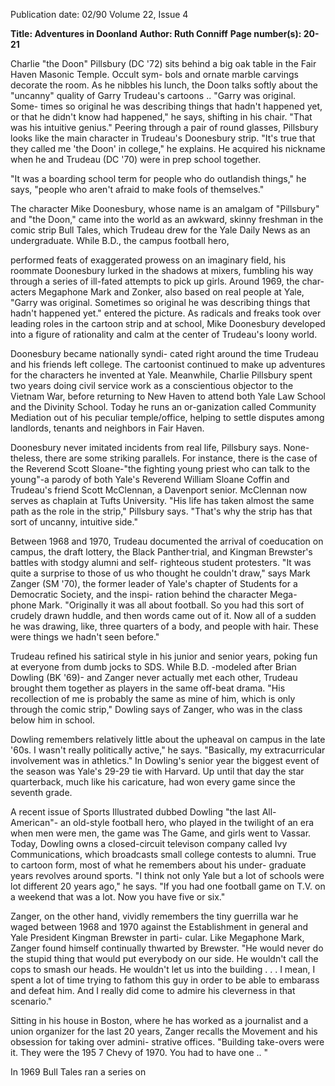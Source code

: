 Publication date: 02/90
Volume 22, Issue 4

**Title: Adventures in Doonland**
**Author: Ruth Conniff**
**Page number(s): 20-21**

Charlie "the Doon" Pillsbury (DC '72) 
sits behind a big oak table in the Fair 
Haven Masonic Temple. Occult sym-
bols and ornate marble carvings 
decorate the room. As he nibbles his 
lunch, the Doon talks softly about the 
"uncanny" quality of Garry Trudeau's 
cartoons .. "Garry was original. Some-
times so original he was describing 
things that hadn't happened yet, or 
that he didn't know had happened," he 
says, shifting in his chair. "That was 
his intuitive genius." Peering through a 
pair of round glasses, Pillsbury looks 
like the main character in Trudeau's 
Doonesbury strip. "It's true that they 
called me 'the Doon' in college," he 
explains. He acquired his nickname 
when he and Trudeau (DC '70) were in 
prep school 
together. 

"It was a 
boarding school term for people who 
do outlandish things," he says, "people 
who aren't afraid to make fools of 
themselves." 

The character Mike Doonesbury, 
whose name 
is 
an amalgam of 
"Pillsbury" and "the Doon," came into 
the world as an awkward, skinny 
freshman in the comic strip Bull Tales, 
which Trudeau drew for the Yale Daily 
News as an undergraduate. While 
B.D., 
the 
campus 
football 
hero, 

performed 
feats of exaggerated 
prowess on an imaginary field, his 
roommate Doonesbury lurked in the 
shadows at mixers, fumbling his way 
through a series of ill-fated attempts to 
pick up girls. Around 1969, the char-
acters Megaphone Mark and Zonker, 
also based on real people at Yale, 
"Garry was original. 
Sometimes so original 
he was describing 
things that hadn't 
happened yet." 
entered the picture. As radicals and 
freaks took over leading roles in the 
cartoon strip and at school, Mike 
Doonesbury developed into a figure of 
rationality and calm at the center of 
Trudeau's loony world. 

Doonesbury became nationally syndi-
cated right around the time Trudeau 
and his friends left college. The 
cartoonist continued to 
make up 
adventures 
for 
the characters he 
invented at Yale. Meanwhile, Charlie 
Pillsbury spent two years doing civil 
service work 
as 
a 
conscientious 
objector to the Vietnam War, before 
returning to New Haven to attend 
both Yale Law School and the Divinity 
School. Today he runs an or-ganization 
called Community Mediation out of 
his peculiar temple/office, helping to 
settle disputes among landlords, 
tenants and neighbors in Fair Haven. 

Doonesbury never imitated incidents 
from real life, Pillsbury says. None-
theless, 
there are some striking 
parallels. For instance, there is the case 
of the Reverend Scott Sloane-"the 
fighting young priest who can talk to 
the young"-a parody of both Yale's 
Reverend William Sloane Coffin and 
Trudeau's friend Scott McClennan, a 
Davenport senior. McClennan now 
serves as chaplain at Tufts University. 
"His life has taken almost the same 
path as the role in the strip," Pillsbury 
says. "That's why the strip has that sort 
of uncanny, intuitive side." 

Between 1968 and 1970, Trudeau 
documented the arrival of coeducation 
on campus, the draft lottery, the Black 
Panther·trial, and Kingman Brewster's 
battles with stodgy alumni and self-
righteous student protesters. "It was 
quite a surprise to those of us who 
thought he couldn't draw," says Mark 
Zanger (SM '70), the former leader of 
Yale's chapter of Students for a 
Democratic Society, and the inspi-
ration behind the character Mega-
phone Mark. "Originally it was all 
about football. So you had this sort of 
crudely drawn huddle, and then words 
came out of it. Now all of a sudden he 
was drawing, like, three quarters of a 
body, and people with hair. These 
were things we hadn't seen before." 

Trudeau refined his satirical style in 
his junior and senior years, poking fun 
at everyone from dumb jocks to SDS. 
While B.D. -modeled after Brian 
Dowling (BK '69)- and Zanger never 
actually met each other, Trudeau 
brought them together as players in the 
same off-beat drama. "His recollection 
of me is probably the same as mine of 
him, which is only through the comic 
strip," Dowling says of Zanger, who 
was in the class below him in school. 

Dowling remembers relatively little 
about the upheaval on campus in the 
late '60s. I wasn't really politically 
active," he says. "Basically, my 
extracurricular involvement was in 
athletics." In Dowling's senior year the 
biggest event of the season was Yale's 
29-29 tie with Harvard. Up until that 
day the star quarterback, much like his 
caricature, had won every game since 
the seventh grade. 

A recent issue of Sports Illustrated 
dubbed Dowling "the last All-
American"- an old-style football hero, 
who played in the twilight of an era 
when men were men, the game was 
The Game, and girls went to Vassar. 
Today, Dowling owns a closed-circuit 
televison company called Ivy 
Communications, which broadcasts 
small 
college 
contests 
to 
alumni. True to cartoon form, most of 
what he remembers about his under-
graduate years revolves around sports. 
"I think not only Yale but a lot of 
schools 
were 
lot different 20 
years ago," he says. "If you had one 
football game on T.V. on a weekend 
that was a lot. Now you have five or 
six." 


Zanger, on the other hand, vividly 
remembers the tiny guerrilla war he 
waged between 1968 and 1970 against 
the Establishment in general and Yale 
President Kingman Brewster in parti-
cular. Like Megaphone Mark, Zanger 
found himself continually thwarted by 
Brewster. "He would never do the 
stupid thing that would put everybody 
on our side. He wouldn't call the cops 
to smash our heads. He wouldn't let us 
into the building . . . I mean, I spent a 
lot of time trying to fathom this guy in 
order to be able to embarass and defeat 
him. And I really did come to admire 
his cleverness in that scenario." 

Sitting in his house in Boston, where 
he has worked as a journalist and a 
union organizer for the last 20 years, 
Zanger recalls the Movement and his 
obsession for taking over admini-
strative offices. "Building take-overs 
were it. They were the 195 7 Chevy of 
1970. You had to have one .. " 

In 1969 Bull Tales ran a series on